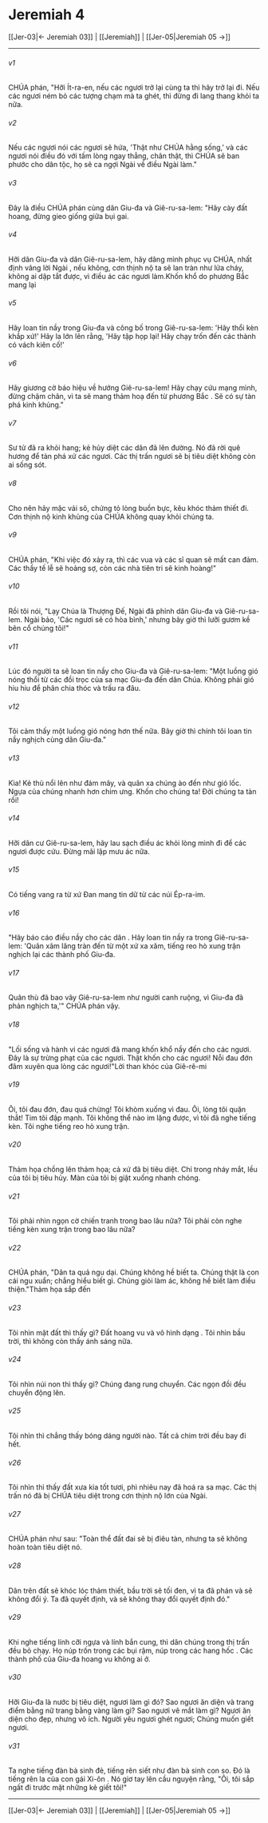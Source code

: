 # Jeremiah 4

[[Jer-03|← Jeremiah 03]] | [[Jeremiah]] | [[Jer-05|Jeremiah 05 →]]
***



###### v1 
CHÚA phán, "Hỡi Ít-ra-en, nếu các ngươi trở lại cùng ta thì hãy trở lại đi. Nếu các ngươi ném bỏ các tượng chạm mà ta ghét, thì đừng đi lang thang khỏi ta nữa. 

###### v2 
Nếu các ngươi nói các ngươi sẽ hứa, 'Thật như CHÚA hằng sống,' và các ngươi nói điều đó với tấm lòng ngay thẳng, chân thật, thì CHÚA sẽ ban phước cho dân tộc, họ sẽ ca ngợi Ngài về điều Ngài làm." 

###### v3 
Đây là điều CHÚA phán cùng dân Giu-đa và Giê-ru-sa-lem: "Hãy cày đất hoang, đừng gieo giống giữa bụi gai. 

###### v4 
Hỡi dân Giu-đa và dân Giê-ru-sa-lem, hãy dâng mình phục vụ CHÚA, nhất định vâng lời Ngài , nếu không, cơn thịnh nộ ta sẽ lan tràn như lửa cháy, không ai dập tắt được, vì điều ác các ngươi làm.Khốn khổ do phương Bắc mang lại 

###### v5 
Hãy loan tin nầy trong Giu-đa và công bố trong Giê-ru-sa-lem: 'Hãy thổi kèn khắp xứ!' Hãy la lớn lên rằng, 'Hãy tập họp lại! Hãy chạy trốn đến các thành có vách kiên cố!' 

###### v6 
Hãy giương cờ báo hiệu về hướng Giê-ru-sa-lem! Hãy chạy cứu mạng mình, đừng chậm chân, vì ta sẽ mang thảm hoạ đến từ phương Bắc . Sẽ có sự tàn phá kinh khủng." 

###### v7 
Sư tử đã ra khỏi hang; kẻ hủy diệt các dân đã lên đường. Nó đã rời quê hương để tàn phá xứ các ngươi. Các thị trấn ngươi sẽ bị tiêu diệt không còn ai sống sót. 

###### v8 
Cho nên hãy mặc vải sô, chứng tỏ lòng buồn bực, kêu khóc thảm thiết đi. Cơn thịnh nộ kinh khủng của CHÚA không quay khỏi chúng ta. 

###### v9 
CHÚA phán, "Khi việc đó xảy ra, thì các vua và các sĩ quan sẽ mất can đảm. Các thầy tế lễ sẽ hoảng sợ, còn các nhà tiên tri sẽ kinh hoàng!" 

###### v10 
Rồi tôi nói, "Lạy Chúa là Thượng Đế, Ngài đã phỉnh dân Giu-đa và Giê-ru-sa-lem. Ngài bảo, 'Các ngươi sẽ có hòa bình,' nhưng bây giờ thì lưỡi gươm kề bên cổ chúng tôi!" 

###### v11 
Lúc đó người ta sẽ loan tin nầy cho Giu-đa và Giê-ru-sa-lem: "Một luồng gió nóng thổi từ các đồi trọc của sa mạc Giu-đa đến dân Chúa. Không phải gió hiu hiu để phân chia thóc và trấu ra đâu. 

###### v12 
Tôi cảm thấy một luồng gió nóng hơn thế nữa. Bây giờ thì chính tôi loan tin nầy nghịch cùng dân Giu-đa." 

###### v13 
Kìa! Kẻ thù nổi lên như đám mây, và quân xa chúng ào đến như gió lốc. Ngựa của chúng nhanh hơn chim ưng. Khốn cho chúng ta! Đời chúng ta tàn rồi! 

###### v14 
Hỡi dân cư Giê-ru-sa-lem, hãy lau sạch điều ác khỏi lòng mình đi để các ngươi được cứu. Đừng mãi lập mưu ác nữa. 

###### v15 
Có tiếng vang ra từ xứ Đan mang tin dữ từ các núi Ép-ra-im. 

###### v16 
"Hãy báo cáo điều nầy cho các dân . Hãy loan tin nầy ra trong Giê-ru-sa-lem: 'Quân xâm lăng tràn đến từ một xứ xa xăm, tiếng reo hò xung trận nghịch lại các thành phố Giu-đa. 

###### v17 
Quân thù đã bao vây Giê-ru-sa-lem như người canh ruộng, vì Giu-đa đã phản nghịch ta,'" CHÚA phán vậy. 

###### v18 
"Lối sống và hành vi các ngươi đã mang khốn khổ nầy đến cho các ngươi. Đây là sự trừng phạt của các ngươi. Thật khốn cho các ngươi! Nỗi đau đớn đâm xuyên qua lòng các ngươi!"Lời than khóc của Giê-rê-mi 

###### v19 
Ôi, tôi đau đớn, đau quá chừng! Tôi khòm xuống vì đau. Ôi, lòng tôi quặn thắt! Tim tôi đập mạnh. Tôi không thể nào im lặng được, vì tôi đã nghe tiếng kèn. Tôi nghe tiếng reo hò xung trận. 

###### v20 
Thảm họa chồng lên thảm họa; cả xứ đã bị tiêu diệt. Chỉ trong nháy mắt, lều của tôi bị tiêu hủy. Màn của tôi bị giật xuống nhanh chóng. 

###### v21 
Tôi phải nhìn ngọn cờ chiến tranh trong bao lâu nữa? Tôi phải còn nghe tiếng kèn xung trận trong bao lâu nữa? 

###### v22 
CHÚA phán, "Dân ta quả ngu dại. Chúng không hề biết ta. Chúng thật là con cái ngu xuẩn; chẳng hiểu biết gì. Chúng giỏi làm ác, không hề biết làm điều thiện."Thảm họa sắp đến 

###### v23 
Tôi nhìn mặt đất thì thấy gì? Đất hoang vu và vô hình dạng . Tôi nhìn bầu trời, thì không còn thấy ánh sáng nữa. 

###### v24 
Tôi nhìn núi non thì thấy gì? Chúng đang rung chuyển. Các ngọn đồi đều chuyển động lên. 

###### v25 
Tôi nhìn thì chẳng thấy bóng dáng người nào. Tất cả chim trời đều bay đi hết. 

###### v26 
Tôi nhìn thì thấy đất xưa kia tốt tươi, phì nhiêu nay đã hoá ra sa mạc. Các thị trấn nó đã bị CHÚA tiêu diệt trong cơn thịnh nộ lớn của Ngài. 

###### v27 
CHÚA phán như sau: "Toàn thể đất đai sẽ bị điêu tàn, nhưng ta sẽ không hoàn toàn tiêu diệt nó. 

###### v28 
Dân trên đất sẽ khóc lóc thảm thiết, bầu trời sẽ tối đen, vì ta đã phán và sẽ không đổi ý. Ta đã quyết định, và sẽ không thay đổi quyết định đó." 

###### v29 
Khi nghe tiếng lính cỡi ngựa và lính bắn cung, thì dân chúng trong thị trấn đều bỏ chạy. Họ núp trốn trong các bụi rậm, núp trong các hang hốc . Các thành phố của Giu-đa hoang vu không ai ở. 

###### v30 
Hỡi Giu-đa là nước bị tiêu diệt, ngươi làm gì đó? Sao ngươi ăn diện và trang điểm bằng nữ trang bằng vàng làm gì? Sao ngươi vẽ mắt làm gì? Ngươi ăn diện cho đẹp, nhưng vô ích. Người yêu ngươi ghét ngươi; Chúng muốn giết ngươi. 

###### v31 
Ta nghe tiếng đàn bà sinh đẻ, tiếng rên siết như đàn bà sinh con so. Đó là tiếng rên la của con gái Xi-ôn . Nó giơ tay lên cầu nguyện rằng, "Ôi, tôi sắp ngất đi trước mặt những kẻ giết tôi!"

***
[[Jer-03|← Jeremiah 03]] | [[Jeremiah]] | [[Jer-05|Jeremiah 05 →]]

